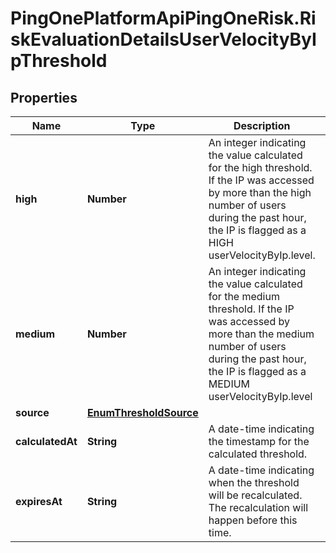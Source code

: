 # PingOnePlatformApiPingOneRisk.RiskEvaluationDetailsUserVelocityByIpThreshold

## Properties

Name | Type | Description | Notes
------------ | ------------- | ------------- | -------------
**high** | **Number** | An integer indicating the value calculated for the high threshold. If the IP was accessed by more than the high number of users during the past hour, the IP is flagged as a HIGH userVelocityByIp.level. | [optional] 
**medium** | **Number** | An integer indicating the value calculated for the medium threshold. If the IP was accessed by more than the medium number of users during the past hour, the IP is flagged as a MEDIUM userVelocityByIp.level | [optional] 
**source** | [**EnumThresholdSource**](EnumThresholdSource.md) |  | [optional] 
**calculatedAt** | **String** | A date-time indicating the timestamp for the calculated threshold. | [optional] 
**expiresAt** | **String** | A date-time indicating when the threshold will be recalculated. The recalculation will happen before this time. | [optional] 


